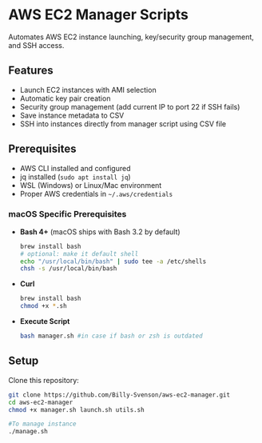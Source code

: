 # AWS EC2 Manager Scripts

Automates AWS EC2 instance launching, key/security group management, and SSH access.

## Features
- Launch EC2 instances with AMI selection
- Automatic key pair creation
- Security group management (add current IP to port 22 if SSH fails)
- Save instance metadata to CSV
- SSH into instances directly from manager script using CSV file

## Prerequisites
- AWS CLI installed and configured
- jq installed (`sudo apt install jq`)
- WSL (Windows) or Linux/Mac environment
- Proper AWS credentials in `~/.aws/credentials`

### macOS Specific Prerequisites
- **Bash 4+** (macOS ships with Bash 3.2 by default)
  ```bash
  brew install bash
  # optional: make it default shell
  echo "/usr/local/bin/bash" | sudo tee -a /etc/shells
  chsh -s /usr/local/bin/bash
- **Curl**
  ```bash
  brew install bash
  chmod +x *.sh
- **Execute Script**
   ```bash
   bash manager.sh #in case if bash or zsh is outdated

## Setup
Clone this repository:
```bash
git clone https://github.com/Billy-Svenson/aws-ec2-manager.git
cd aws-ec2-manager
chmod +x manager.sh launch.sh utils.sh

#To manage instance
./manage.sh
